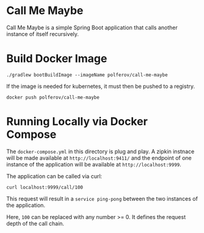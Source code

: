# Call Me Maybe

Call Me Maybe is a simple Spring Boot application that calls another instance of itself recursively.

# Build Docker Image

```shell
./gradlew bootBuildImage --imageName polferov/call-me-maybe
```

If the image is needed for kubernetes, it must then be pushed to a registry.

```shell
docker push polferov/call-me-maybe
```

# Running Locally via Docker Compose

The `docker-compose.yml` in this directory is plug and play.
A zipkin instnace will be made available at `http://localhost:9411/` and the endpoint of one instance of the application
will be available at `http://localhost:9999`.

The application can be called via curl:

```shell
curl localhost:9999/call/100
```

This request will result in a `service ping-pong` between the two instances of the application.

Here, `100` can be replaced with any number >= 0.
It defines the request depth of the call chain.

